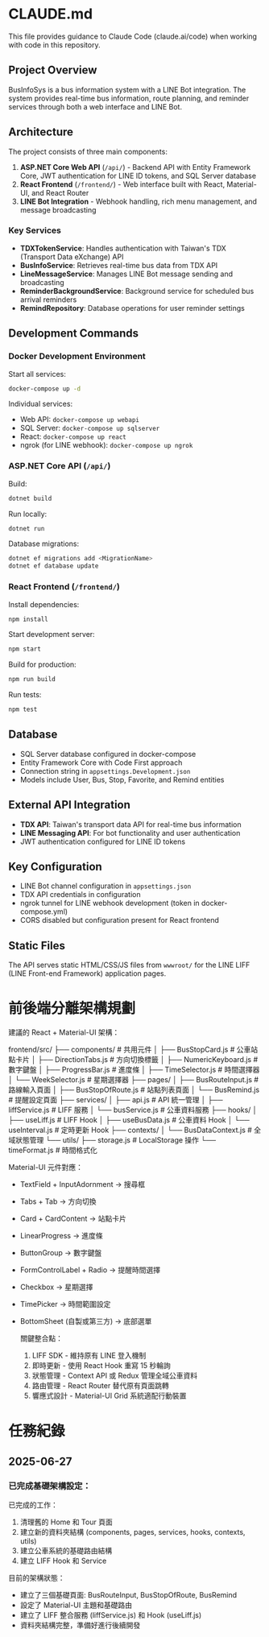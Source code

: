 # CLAUDE.md

This file provides guidance to Claude Code (claude.ai/code) when working with code in this repository.

## Project Overview

BusInfoSys is a bus information system with a LINE Bot integration. The system provides real-time bus information, route planning, and reminder services through both a web interface and LINE Bot.

## Architecture

The project consists of three main components:

1. **ASP.NET Core Web API** (`/api/`) - Backend API with Entity Framework Core, JWT authentication for LINE ID tokens, and SQL Server database
2. **React Frontend** (`/frontend/`) - Web interface built with React, Material-UI, and React Router
3. **LINE Bot Integration** - Webhook handling, rich menu management, and message broadcasting

### Key Services

- **TDXTokenService**: Handles authentication with Taiwan's TDX (Transport Data eXchange) API
- **BusInfoService**: Retrieves real-time bus data from TDX API
- **LineMessageService**: Manages LINE Bot message sending and broadcasting
- **ReminderBackgroundService**: Background service for scheduled bus arrival reminders
- **RemindRepository**: Database operations for user reminder settings

## Development Commands

### Docker Development Environment

Start all services:

```bash
docker-compose up -d
```

Individual services:

- Web API: `docker-compose up webapi`
- SQL Server: `docker-compose up sqlserver`
- React: `docker-compose up react`
- ngrok (for LINE webhook): `docker-compose up ngrok`

### ASP.NET Core API (`/api/`)

Build:

```bash
dotnet build
```

Run locally:

```bash
dotnet run
```

Database migrations:

```bash
dotnet ef migrations add <MigrationName>
dotnet ef database update
```

### React Frontend (`/frontend/`)

Install dependencies:

```bash
npm install
```

Start development server:

```bash
npm start
```

Build for production:

```bash
npm run build
```

Run tests:

```bash
npm test
```

## Database

- SQL Server database configured in docker-compose
- Entity Framework Core with Code First approach
- Connection string in `appsettings.Development.json`
- Models include User, Bus, Stop, Favorite, and Remind entities

## External API Integration

- **TDX API**: Taiwan's transport data API for real-time bus information
- **LINE Messaging API**: For bot functionality and user authentication
- JWT authentication configured for LINE ID tokens

## Key Configuration

- LINE Bot channel configuration in `appsettings.json`
- TDX API credentials in configuration
- ngrok tunnel for LINE webhook development (token in docker-compose.yml)
- CORS disabled but configuration present for React frontend

## Static Files

The API serves static HTML/CSS/JS files from `wwwroot/` for the LINE LIFF (LINE Front-end Framework) application pages.


# 前後端分離架構規劃

建議的 React + Material-UI 架構：

frontend/src/
├── components/ # 共用元件
│ ├── BusStopCard.js # 公車站點卡片
│ ├── DirectionTabs.js # 方向切換標籤
│ ├── NumericKeyboard.js # 數字鍵盤
│ ├── ProgressBar.js # 進度條
│ ├── TimeSelector.js # 時間選擇器
│ └── WeekSelector.js # 星期選擇器
├── pages/
│ ├── BusRouteInput.js # 路線輸入頁面
│ ├── BusStopOfRoute.js # 站點列表頁面
│ └── BusRemind.js # 提醒設定頁面
├── services/
│ ├── api.js # API 統一管理
│ ├── liffService.js # LIFF 服務
│ └── busService.js # 公車資料服務
├── hooks/
│ ├── useLiff.js # LIFF Hook
│ ├── useBusData.js # 公車資料 Hook
│ └── useInterval.js # 定時更新 Hook
├── contexts/
│ └── BusDataContext.js # 全域狀態管理
└── utils/
├── storage.js # LocalStorage 操作
└── timeFormat.js # 時間格式化

Material-UI 元件對應：

- TextField + InputAdornment → 搜尋框
- Tabs + Tab → 方向切換
- Card + CardContent → 站點卡片
- LinearProgress → 進度條
- ButtonGroup → 數字鍵盤
- FormControlLabel + Radio → 提醒時間選擇
- Checkbox → 星期選擇
- TimePicker → 時間範圍設定
- BottomSheet (自製或第三方) → 底部選單

  關鍵整合點：

  1. LIFF SDK - 維持原有 LINE 登入機制
  2. 即時更新 - 使用 React Hook 重寫 15 秒輪詢
  3. 狀態管理 - Context API 或 Redux 管理全域公車資料
  4. 路由管理 - React Router 替代原有頁面跳轉
  5. 響應式設計 - Material-UI Grid 系統適配行動裝置

# 任務紀錄

## 2025-06-27

### 已完成基礎架構設定：

已完成的工作：

1. 清理舊的 Home 和 Tour 頁面
2. 建立新的資料夾結構 (components, pages, services, hooks, contexts, utils)
3. 建立公車系統的基礎路由結構
4. 建立 LIFF Hook 和 Service

目前的架構狀態：

- 建立了三個基礎頁面: BusRouteInput, BusStopOfRoute, BusRemind
- 設定了 Material-UI 主題和基礎路由
- 建立了 LIFF 整合服務 (liffService.js) 和 Hook (useLiff.js)
- 資料夾結構完整，準備好進行後續開發
